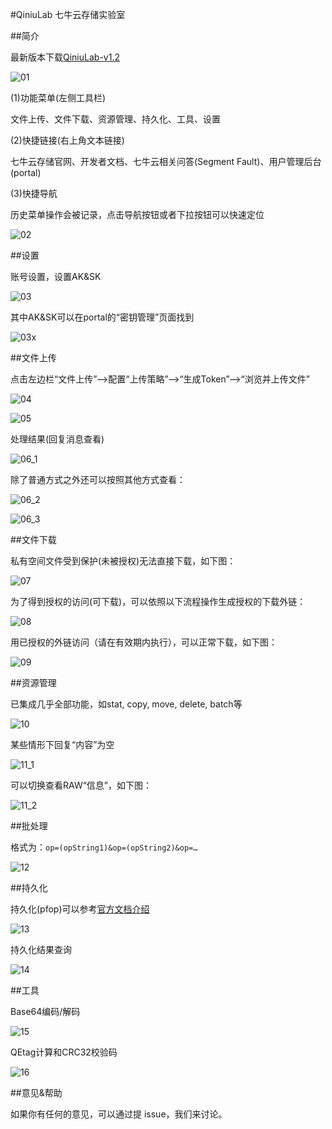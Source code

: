 #QiniuLab 七牛云存储实验室

##简介

最新版本下载[QiniuLab-v1.2](http://devtools.qiniu.com/QiniuLab-v1.2.2.zip)

![01](docs/imgs/01.png)

(1)功能菜单(左侧工具栏)

文件上传、文件下载、资源管理、持久化、工具、设置

(2)快捷链接(右上角文本链接)

七牛云存储官网、开发者文档、七牛云相关问答(Segment Fault)、用户管理后台(portal)

(3)快捷导航

历史菜单操作会被记录，点击导航按钮或者下拉按钮可以快速定位

![02](docs/imgs/02.png)

##设置

账号设置，设置AK&SK

![03](docs/imgs/03.png)

其中AK&SK可以在portal的“密钥管理”页面找到

![03x](docs/imgs/03x.png)

##文件上传

点击左边栏“文件上传”-->配置“上传策略”-->“生成Token”-->“浏览并上传文件”

![04](docs/imgs/04.png)

![05](docs/imgs/05.png)

处理结果(回复消息查看)

![06_1](docs/imgs/06_1.png)

除了普通方式之外还可以按照其他方式查看：

![06_2](docs/imgs/06_2.png)

![06_3](docs/imgs/06_3.png)

##文件下载

私有空间文件受到保护(未被授权)无法直接下载，如下图：

![07](docs/imgs/07.png)

为了得到授权的访问(可下载)，可以依照以下流程操作生成授权的下载外链：

![08](docs/imgs/08.png)

用已授权的外链访问（请在有效期内执行），可以正常下载，如下图：

![09](docs/imgs/09.png)

##资源管理

已集成几乎全部功能，如stat, copy, move, delete, batch等

![10](docs/imgs/10.png)

某些情形下回复“内容”为空

![11_1](docs/imgs/11_1.png)

可以切换查看RAW“信息”，如下图：

![11_2](docs/imgs/11_2.png)

##批处理

格式为：`op=(opString1)&op=(opString2)&op=…`

![12](docs/imgs/12.png)

##持久化

持久化(pfop)可以参考[官方文档介绍](http://developer.qiniu.com/article/index.html#fop-official)

![13](docs/imgs/13.png)

持久化结果查询

![14](docs/imgs/14.png)

##工具

Base64编码/解码

![15](docs/imgs/15.png)

QEtag计算和CRC32校验码

![16](docs/imgs/16.png)

##意见&帮助

如果你有任何的意见，可以通过提 issue，我们来讨论。
